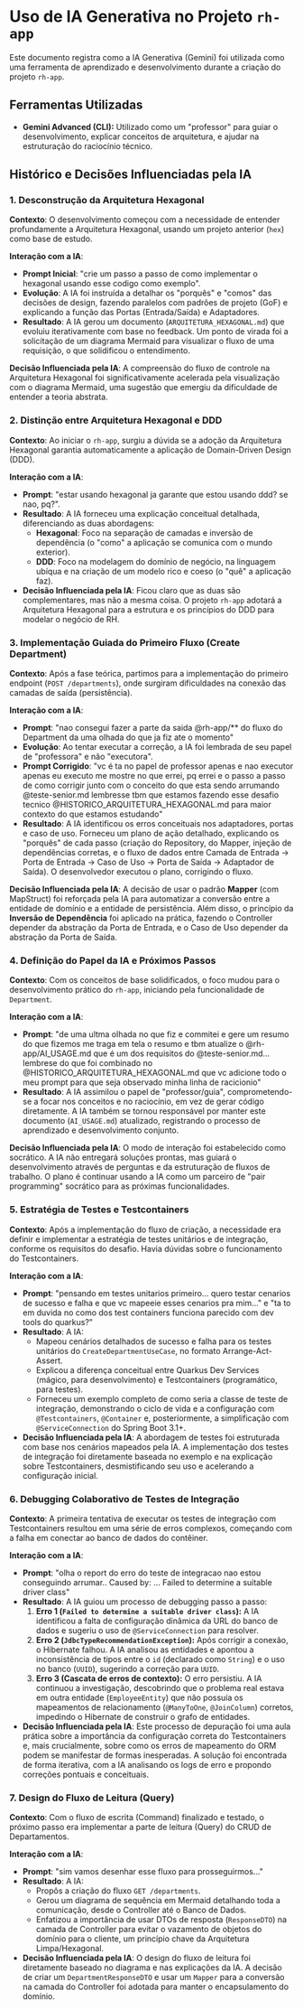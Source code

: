 # Uso de IA Generativa no Projeto `rh-app`

Este documento registra como a IA Generativa (Gemini) foi utilizada como uma ferramenta de aprendizado e desenvolvimento durante a criação do projeto `rh-app`.

## Ferramentas Utilizadas
- **Gemini Advanced (CLI):** Utilizado como um "professor" para guiar o desenvolvimento, explicar conceitos de arquitetura, e ajudar na estruturação do raciocínio técnico.

## Histórico e Decisões Influenciadas pela IA

### 1. Desconstrução da Arquitetura Hexagonal
**Contexto**: O desenvolvimento começou com a necessidade de entender profundamente a Arquitetura Hexagonal, usando um projeto anterior (`hex`) como base de estudo.

**Interação com a IA**:
- **Prompt Inicial**: "crie um passo a passo de como implementar o hexagonal usando esse codigo como exemplo".
- **Evolução**: A IA foi instruída a detalhar os "porquês" e "comos" das decisões de design, fazendo paralelos com padrões de projeto (GoF) e explicando a função das Portas (Entrada/Saída) e Adaptadores.
- **Resultado**: A IA gerou um documento (`ARQUITETURA_HEXAGONAL.md`) que evoluiu iterativamente com base no feedback. Um ponto de virada foi a solicitação de um diagrama Mermaid para visualizar o fluxo de uma requisição, o que solidificou o entendimento.

**Decisão Influenciada pela IA**: A compreensão do fluxo de controle na Arquitetura Hexagonal foi significativamente acelerada pela visualização com o diagrama Mermaid, uma sugestão que emergiu da dificuldade de entender a teoria abstrata.

### 2. Distinção entre Arquitetura Hexagonal e DDD
**Contexto**: Ao iniciar o `rh-app`, surgiu a dúvida se a adoção da Arquitetura Hexagonal garantia automaticamente a aplicação de Domain-Driven Design (DDD).

**Interação com a IA**:
- **Prompt**: "estar usando hexagonal ja garante que estou usando ddd? se nao, pq?".
- **Resultado**: A IA forneceu uma explicação conceitual detalhada, diferenciando as duas abordagens:
    - **Hexagonal**: Foco na separação de camadas e inversão de dependência (o "como" a aplicação se comunica com o mundo exterior).
    - **DDD**: Foco na modelagem do domínio de negócio, na linguagem ubíqua e na criação de um modelo rico e coeso (o "quê" a aplicação faz).
- **Decisão Influenciada pela IA**: Ficou claro que as duas são complementares, mas não a mesma coisa. O projeto `rh-app` adotará a Arquitetura Hexagonal para a estrutura e os princípios do DDD para modelar o negócio de RH.

### 3. Implementação Guiada do Primeiro Fluxo (Create Department)
**Contexto**: Após a fase teórica, partimos para a implementação do primeiro endpoint (`POST /departments`), onde surgiram dificuldades na conexão das camadas de saída (persistência).

**Interação com a IA**:
- **Prompt**: "nao consegui fazer a parte da saida @rh-app/** do fluxo do Department da uma olhada do que ja fiz ate o momento"
- **Evolução**: Ao tentar executar a correção, a IA foi lembrada de seu papel de "professora" e não "executora".
- **Prompt Corrigido**: "vc é ta no papel de professor apenas e nao executor apenas eu executo me mostre no que errei, pq errei e o passo a passo de como corrigir junto com o conceito do que esta sendo arrumando @teste-senior.md lembresse tbm que estamos fazendo esse desafio tecnico @HISTORICO_ARQUITETURA_HEXAGONAL.md para maior contexto do que estamos estudando"
- **Resultado**: A IA identificou os erros conceituais nos adaptadores, portas e caso de uso. Forneceu um plano de ação detalhado, explicando os "porquês" de cada passo (criação do Repository, do Mapper, injeção de dependências corretas, e o fluxo de dados entre Camada de Entrada -> Porta de Entrada -> Caso de Uso -> Porta de Saída -> Adaptador de Saída). O desenvolvedor executou o plano, corrigindo o fluxo.

**Decisão Influenciada pela IA**: A decisão de usar o padrão **Mapper** (com MapStruct) foi reforçada pela IA para automatizar a conversão entre a entidade de domínio e a entidade de persistência. Além disso, o princípio da **Inversão de Dependência** foi aplicado na prática, fazendo o Controller depender da abstração da Porta de Entrada, e o Caso de Uso depender da abstração da Porta de Saída.

### 4. Definição do Papel da IA e Próximos Passos
**Contexto**: Com os conceitos de base solidificados, o foco mudou para o desenvolvimento prático do `rh-app`, iniciando pela funcionalidade de `Department`.

**Interação com a IA**:
- **Prompt**: "de uma ultma olhada no que fiz e commitei e gere um resumo do que fizemos me traga em tela o resumo e tbm atualize o @rh-app/AI_USAGE.md que é um dos requisitos do @teste-senior.md... lembrese do que foi combinado no @HISTORICO_ARQUITETURA_HEXAGONAL.md que vc adicione todo o meu prompt para que seja observado minha linha de racicionio"
- **Resultado**: A IA assimilou o papel de "professor/guia", comprometendo-se a focar nos conceitos e no raciocínio, em vez de gerar código diretamente. A IA também se tornou responsável por manter este documento (`AI_USAGE.md`) atualizado, registrando o processo de aprendizado e desenvolvimento conjunto.

**Decisão Influenciada pela IA**: O modo de interação foi estabelecido como socrático. A IA não entregará soluções prontas, mas guiará o desenvolvimento através de perguntas e da estruturação de fluxos de trabalho. O plano é continuar usando a IA como um parceiro de "pair programming" socrático para as próximas funcionalidades.

### 5. Estratégia de Testes e Testcontainers
**Contexto**: Após a implementação do fluxo de criação, a necessidade era definir e implementar a estratégia de testes unitários e de integração, conforme os requisitos do desafio. Havia dúvidas sobre o funcionamento do Testcontainers.

**Interação com a IA**:
- **Prompt**: "pensando em testes unitarios primeiro... quero testar cenarios de sucesso e falha e que vc mapeeie esses cenarios pra mim..." e "ta to em duvida no como dos test containers funciona parecido com dev tools do quarkus?"
- **Resultado**: A IA:
    - Mapeou cenários detalhados de sucesso e falha para os testes unitários do `CreateDepartmentUseCase`, no formato Arrange-Act-Assert.
    - Explicou a diferença conceitual entre Quarkus Dev Services (mágico, para desenvolvimento) e Testcontainers (programático, para testes).
    - Forneceu um exemplo completo de como seria a classe de teste de integração, demonstrando o ciclo de vida e a configuração com `@Testcontainers`, `@Container` e, posteriormente, a simplificação com `@ServiceConnection` do Spring Boot 3.1+.
- **Decisão Influenciada pela IA**: A abordagem de testes foi estruturada com base nos cenários mapeados pela IA. A implementação dos testes de integração foi diretamente baseada no exemplo e na explicação sobre Testcontainers, desmistificando seu uso e acelerando a configuração inicial.

### 6. Debugging Colaborativo de Testes de Integração
**Contexto**: A primeira tentativa de executar os testes de integração com Testcontainers resultou em uma série de erros complexos, começando com a falha em conectar ao banco de dados do contêiner.

**Interação com a IA**:
- **Prompt**: "olha o report do erro do teste de integracao nao estou conseguindo arrumar.. Caused by: ... Failed to determine a suitable driver class"
- **Resultado**: A IA guiou um processo de debugging passo a passo:
    1.  **Erro 1 (`Failed to determine a suitable driver class`):** A IA identificou a falta de configuração dinâmica da URL do banco de dados e sugeriu o uso de `@ServiceConnection` para resolver.
    2.  **Erro 2 (`JdbcTypeRecommendationException`):** Após corrigir a conexão, o Hibernate falhou. A IA analisou as entidades e apontou a inconsistência de tipos entre o `id` (declarado como `String`) e o uso no banco (`UUID`), sugerindo a correção para `UUID`.
    3.  **Erro 3 (Cascata de erros de contexto):** O erro persistiu. A IA continuou a investigação, descobrindo que o problema real estava em outra entidade (`EmployeeEntity`) que não possuía os mapeamentos de relacionamento (`@ManyToOne`, `@JoinColumn`) corretos, impedindo o Hibernate de construir o grafo de entidades.
- **Decisão Influenciada pela IA**: Este processo de depuração foi uma aula prática sobre a importância da configuração correta do Testcontainers e, mais crucialmente, sobre como os erros de mapeamento do ORM podem se manifestar de formas inesperadas. A solução foi encontrada de forma iterativa, com a IA analisando os logs de erro e propondo correções pontuais e conceituais.

### 7. Design do Fluxo de Leitura (Query)
**Contexto**: Com o fluxo de escrita (Command) finalizado e testado, o próximo passo era implementar a parte de leitura (Query) do CRUD de Departamentos.

**Interação com a IA**:
- **Prompt**: "sim vamos desenhar esse fluxo para prosseguirmos..."
- **Resultado**: A IA:
    - Propôs a criação do fluxo `GET /departments`.
    - Gerou um diagrama de sequência em Mermaid detalhando toda a comunicação, desde o Controller até o Banco de Dados.
    - Enfatizou a importância de usar DTOs de resposta (`ResponseDTO`) na camada de Controller para evitar o vazamento de objetos do domínio para o cliente, um princípio chave da Arquitetura Limpa/Hexagonal.
- **Decisão Influenciada pela IA**: O design do fluxo de leitura foi diretamente baseado no diagrama e nas explicações da IA. A decisão de criar um `DepartmentResponseDTO` e usar um `Mapper` para a conversão na camada do Controller foi adotada para manter o encapsulamento do domínio.
